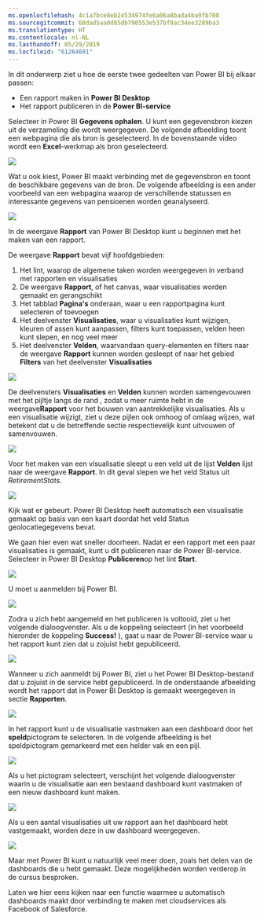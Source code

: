 ```yaml
---
ms.openlocfilehash: 4c1a7bce8eb24534974fe6a06a8bada4ba9fb708
ms.sourcegitcommit: 60dad5aa0d85db790553e537bf8ac34ee3289ba3
ms.translationtype: HT
ms.contentlocale: nl-NL
ms.lasthandoff: 05/29/2019
ms.locfileid: "61264691"
---
```

In dit onderwerp ziet u hoe de eerste twee gedeelten van Power BI bij elkaar passen:

* Een rapport maken in **Power BI Desktop**
* Het rapport publiceren in de **Power BI-service**

Selecteer in Power BI **Gegevens ophalen**. U kunt een gegevensbron kiezen uit de verzameling die wordt weergegeven. De volgende afbeelding toont een webpagina die als bron is geselecteerd. In de bovenstaande video wordt een **Excel**-werkmap als bron geselecteerd.

![](media/0-2-get-started-power-bi-desktop/c0a2_1.png)

Wat u ook kiest, Power BI maakt verbinding met de gegevensbron en toont de beschikbare gegevens van de bron. De volgende afbeelding is een ander voorbeeld van een webpagina waarop de verschillende statussen en interessante gegevens van pensioenen worden geanalyseerd.

![](media/0-2-get-started-power-bi-desktop/c0a2_2.png)

In de weergave **Rapport** van Power BI Desktop kunt u beginnen met het maken van een rapport.

De weergave **Rapport** bevat vijf hoofdgebieden:

1. Het lint, waarop de algemene taken worden weergegeven in verband met rapporten en visualisaties
2. De weergave **Rapport**, of het canvas, waar visualisaties worden gemaakt en gerangschikt
3. Het tabblad **Pagina's** onderaan, waar u een rapportpagina kunt selecteren of toevoegen
4. Het deelvenster **Visualisaties**, waar u visualisaties kunt wijzigen, kleuren of assen kunt aanpassen, filters kunt toepassen, velden heen kunt slepen, en nog veel meer
5. Het deelvenster **Velden**, waarvandaan query-elementen en filters naar de weergave **Rapport** kunnen worden gesleept of naar het gebied **Filters** van het deelvenster **Visualisaties**

![](media/0-2-get-started-power-bi-desktop/c0a2_3.png)

De deelvensters **Visualisaties** en **Velden** kunnen worden samengevouwen met het pijltje langs de rand , zodat u meer ruimte hebt in de weergave**Rapport** voor het bouwen van aantrekkelijke visualisaties. Als u een visualisatie wijzigt, ziet u deze pijlen ook omhoog of omlaag wijzen, wat betekent dat u de betreffende sectie respectievelijk kunt uitvouwen of samenvouwen.

![](media/0-2-get-started-power-bi-desktop/c0a2_4.png)

Voor het maken van een visualisatie sleept u een veld uit de lijst **Velden** lijst naar de weergave **Rapport**. In dit geval slepen we het veld Status uit *RetirementStats*.

![](media/0-2-get-started-power-bi-desktop/c0a2_5.png)

Kijk wat er gebeurt. Power BI Desktop heeft automatisch een visualisatie gemaakt op basis van een kaart doordat het veld Status geolocatiegegevens bevat.

We gaan hier even wat sneller doorheen. Nadat er een rapport met een paar visualisaties is gemaakt, kunt u dit publiceren naar de Power BI-service. Selecteer in Power BI Desktop **Publiceren**op het lint **Start**.

![](media/0-2-get-started-power-bi-desktop/c0a2_6.png)

U moet u aanmelden bij Power BI.

![](media/0-2-get-started-power-bi-desktop/c0a2_7.png)

Zodra u zich hebt aangemeld en het publiceren is voltooid, ziet u het volgende dialoogvenster. Als u de koppeling selecteert (in het voorbeeld hieronder de koppeling **Success!** ), gaat u naar de Power BI-service waar u het rapport kunt zien dat u zojuist hebt gepubliceerd.

![](media/0-2-get-started-power-bi-desktop/c0a2_8.png)

Wanneer u zich aanmeldt bij Power BI, ziet u het Power BI Desktop-bestand dat u zojuist in de service hebt gepubliceerd. In de onderstaande afbeelding wordt het rapport dat in Power BI Desktop is gemaakt weergegeven in sectie **Rapporten**.

![](media/0-2-get-started-power-bi-desktop/c0a2_9.png)

In het rapport kunt u de visualisatie vastmaken aan een dashboard door het **speld**pictogram te selecteren. In de volgende afbeelding is het speldpictogram gemarkeerd met een helder vak en een pijl.

![](media/0-2-get-started-power-bi-desktop/c0a2_10.png)

Als u het pictogram selecteert, verschijnt het volgende dialoogvenster waarin u de visualisatie aan een bestaand dashboard kunt vastmaken of een nieuw dashboard kunt maken.

![](media/0-2-get-started-power-bi-desktop/c0a2_11.png)

Als u een aantal visualisaties uit uw rapport aan het dashboard hebt vastgemaakt, worden deze in uw dashboard weergegeven.

![](media/0-2-get-started-power-bi-desktop/c0a2_12.png)

Maar met Power BI kunt u natuurlijk veel meer doen, zoals het delen van de dashboards die u hebt gemaakt. Deze mogelijkheden worden verderop in de cursus besproken.

Laten we hier eens kijken naar een functie waarmee u automatisch dashboards maakt door verbinding te maken met cloudservices als Facebook of Salesforce.

